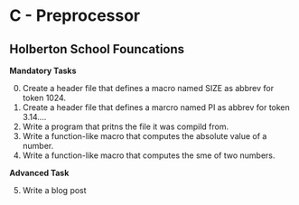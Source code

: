 # C - Preprocessor #
## Holberton School Founcations ##

 **Mandatory Tasks**

0. Create a header file that defines a macro named SIZE as abbrev for token 1024.
1. Create a header file that defines a marcro named PI as abbrev for token 3.14....
2. Write a program that pritns the file it was compild from.
3. Write a function-like macro that computes the absolute value of a number.
4. Write a function-like macro that computes the sme of two numbers.

**Advanced Task**

5. Write a blog post
